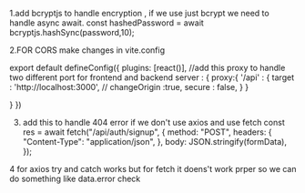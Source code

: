 1.add bcryptjs to handle encryption , if we use just bcrypt we need to handle async await.
const hashedPassword = await bcryptjs.hashSync(password,10);

2.FOR CORS make changes in vite.config

export default defineConfig({
plugins: [react()],
//add this proxy to handle two different port for frontend and backend
server : {
proxy:{
'/api' : {
target : 'http://localhost:3000',
// changeOrigin :true,
secure : false,
}
}

}
})

3. add this to handle 404 error if we don't use axios and use fetch
   const res = await fetch("/api/auth/signup", {
   method: "POST",
   headers: {
   "Content-Type": "application/json",
   },
   body: JSON.stringify(formData),
   });

4 for axios try and catch works but for fetch it doens't work prper
so we can do something like data.error check

